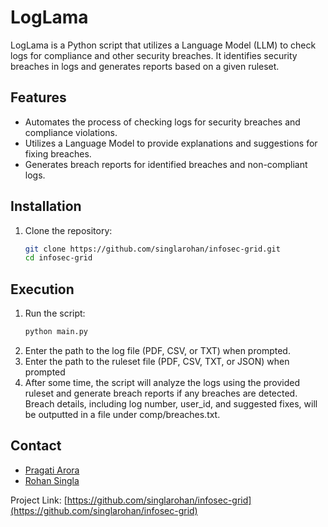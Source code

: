 # LogLama

LogLama is a Python script that utilizes a Language Model (LLM) to check logs for compliance and other security breaches. It identifies security breaches in logs and generates reports based on a given ruleset.

## Features

- Automates the process of checking logs for security breaches and compliance violations.
- Utilizes a Language Model to provide explanations and suggestions for fixing breaches.
- Generates breach reports for identified breaches and non-compliant logs.

## Installation

1. Clone the repository:
   ```sh
   git clone https://github.com/singlarohan/infosec-grid.git
   cd infosec-grid
## Execution

1. Run the script:
    ```sh
    python main.py

2. Enter the path to the log file (PDF, CSV, or TXT) when prompted.
3. Enter the path to the ruleset file (PDF, CSV, TXT, or JSON) when prompted
4. After some time, the script will analyze the logs using the provided ruleset and generate breach reports if any breaches are detected. Breach details, including log number, user_id, and suggested fixes, will be outputted in a file under comp/breaches.txt.


<!-- CONTACT -->
## Contact
- [Pragati Arora](mailto:pragatiarora314@gmail.com)
- [Rohan Singla](mailto:rohansingla2003@gmail.com)

Project Link: [https://github.com/singlarohan/infosec-grid](https://github.com/singlarohan/infosec-grid)
